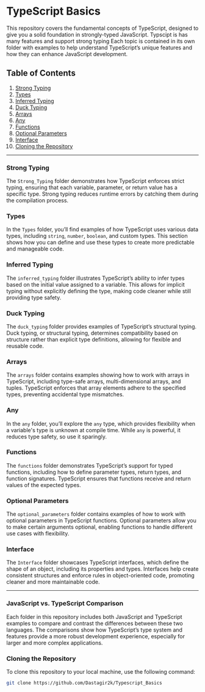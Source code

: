 # TypeScript Basics

This repository covers the fundamental concepts of TypeScript, designed to give you a solid foundation in strongly-typed JavaScript. Typscipt is has many features and support strong typing  Each topic is contained in its own folder with examples to help understand TypeScript’s unique features and how they can enhance JavaScript development.

## Table of Contents

1. [Strong Typing](./1.strong_typing)
2. [Types](./2.types)
3. [Inferred Typing](./3.inferred_typing)
4. [Duck Typing](./4.duck_typing)
5. [Arrays](./5.arrays)
6. [Any](./6.any)
7. [Functions](./7.functions)
8. [Optional Parameters](./8.optional_parameters)
9. [Interface](./9.interface)
10. [Cloning the Repository](#cloning-the-repository)

---

### Strong Typing
The `Strong_Typing` folder demonstrates how TypeScript enforces strict typing, ensuring that each variable, parameter, or return value has a specific type. Strong typing reduces runtime errors by catching them during the compilation process.

### Types
In the `Types` folder, you’ll find examples of how TypeScript uses various data types, including `string`, `number`, `boolean`, and custom types. This section shows how you can define and use these types to create more predictable and manageable code.

### Inferred Typing
The `inferred_typing` folder illustrates TypeScript’s ability to infer types based on the initial value assigned to a variable. This allows for implicit typing without explicitly defining the type, making code cleaner while still providing type safety.

### Duck Typing
The `duck_typing` folder provides examples of TypeScript’s structural typing. Duck typing, or structural typing, determines compatibility based on structure rather than explicit type definitions, allowing for flexible and reusable code.

### Arrays
The `arrays` folder contains examples showing how to work with arrays in TypeScript, including type-safe arrays, multi-dimensional arrays, and tuples. TypeScript enforces that array elements adhere to the specified types, preventing accidental type mismatches.

### Any
In the `any` folder, you’ll explore the `any` type, which provides flexibility when a variable's type is unknown at compile time. While `any` is powerful, it reduces type safety, so use it sparingly.

### Functions
The `functions` folder demonstrates TypeScript’s support for typed functions, including how to define parameter types, return types, and function signatures. TypeScript ensures that functions receive and return values of the expected types.

### Optional Parameters
The `optional_parameters` folder contains examples of how to work with optional parameters in TypeScript functions. Optional parameters allow you to make certain arguments optional, enabling functions to handle different use cases with flexibility.

### Interface
The `Interface` folder showcases TypeScript interfaces, which define the shape of an object, including its properties and types. Interfaces help create consistent structures and enforce rules in object-oriented code, promoting cleaner and more maintainable code.

---

### JavaScript vs. TypeScript Comparison

Each folder in this repository includes both JavaScript and TypeScript examples to compare and contrast the differences between these two languages. The comparisons show how TypeScript’s type system and features provide a more robust development experience, especially for larger and more complex applications.


### Cloning the Repository

To clone this repository to your local machine, use the following command:

```bash
git clone https://github.com/Dastagir2k/Typescript_Basics
